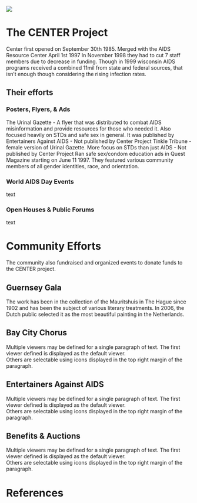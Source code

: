 <a href="https://juncture-digital.org"><img src="https://juncture-digital.org/images/ve-button.png"></a>

<param ve-config 
       title="AIDS & The CENTER Project"
       author="Cora Terletzky"
       banner="https://iiif.juncture-digital.org/banner/?url=https://upload.wikimedia.org/wikipedia/commons/4/47/Bartholomeus_Johannes_van_Hove%2C_Het_Mauritshuis_te_Den_Haag.jpg" 
       layout="vertical">
       
# The CENTER Project

Center first opened on September 30th 1985. 
Merged with the AIDS Resource Center April 1st 1997
In November 1998 they had to cut 7 staff members due to decrease in funding. Though in 1999 wisconsin AIDS programs received a combined 11mil from state and federal sources, that isn’t enough though considering the rising infection rates. 

<param ve-image 
       manifest="https://iiif.juncture-digital.org/manifest/6dd738aed85597cac540ad31dd5818e86ef7f2918c7b43a9eb3123d5538e6e4c">

## Their efforts 
### Posters, Flyers, & Ads
The Urinal Gazette - A flyer that was distributed to combat AIDS misinformation and provide resources for those who needed it. Also focused heavily on STDs and safe sex in general. It was published by Entertainers Against AIDS - Not published by Center Project
Tinkle Tribune - female version of Urinal Gazette. More focus on STDs than just AIDS - Not published by Center Project
Ran safe sex/condom education ads in Quest Magazine starting on June 11 1997. They featured various community members of all gender identities, race, and orientation. 
<param ve-image 
       manifest="https://iiif.juncture-digital.org/manifest/6dd738aed85597cac540ad31dd5818e86ef7f2918c7b43a9eb3123d5538e6e4c">

### World AIDS Day Events
text
<param ve-image 
       manifest="https://iiif.juncture-digital.org/manifest/6dd738aed85597cac540ad31dd5818e86ef7f2918c7b43a9eb3123d5538e6e4c">

### Open Houses & Public Forums
text
<param ve-image 
       manifest="https://iiif.juncture-digital.org/manifest/6dd738aed85597cac540ad31dd5818e86ef7f2918c7b43a9eb3123d5538e6e4c">

# Community Efforts

The community also fundraised and organized events to donate funds to the CENTER project. 
<param ve-image 
       label="Girl with a Pearl Earring" 
       description="painting by Johannes Vermeer" 
       license="public domain" 
       url="https://upload.wikimedia.org/wikipedia/commons/0/0f/1665_Girl_with_a_Pearl_Earring.jpg">

## Guernsey Gala

The work has been in the collection of the Mauritshuis in The Hague since 1902 and has been the subject of various 
literary treatments. In 2006, the Dutch public selected it as the most beautiful painting in the Netherlands.
<param ve-image 
       manifest="https://iiif.juncture-digital.org/manifest/6dd738aed85597cac540ad31dd5818e86ef7f2918c7b43a9eb3123d5538e6e4c">

## Bay City Chorus

Multiple viewers may be defined for a single paragraph of text.  The first viewer defined is displayed as the default viewer.  
Others are selectable using icons displayed in the top right margin of the paragraph.
<param ve-image 
       manifest="https://iiif.juncture-digital.org/manifest/6dd738aed85597cac540ad31dd5818e86ef7f2918c7b43a9eb3123d5538e6e4c">

## Entertainers Against AIDS

Multiple viewers may be defined for a single paragraph of text.  The first viewer defined is displayed as the default viewer.  
Others are selectable using icons displayed in the top right margin of the paragraph.
<param ve-image 
       manifest="https://iiif.juncture-digital.org/manifest/6dd738aed85597cac540ad31dd5818e86ef7f2918c7b43a9eb3123d5538e6e4c">
       
## Benefits & Auctions

Multiple viewers may be defined for a single paragraph of text.  The first viewer defined is displayed as the default viewer.  
Others are selectable using icons displayed in the top right margin of the paragraph.
<param ve-image 
       manifest="https://iiif.juncture-digital.org/manifest/6dd738aed85597cac540ad31dd5818e86ef7f2918c7b43a9eb3123d5538e6e4c">

# References

[^1]: [Wikipedia: Girl with a Pearl Earring](https://en.wikipedia.org/wiki/Girl_with_a_Pearl_Earring)
